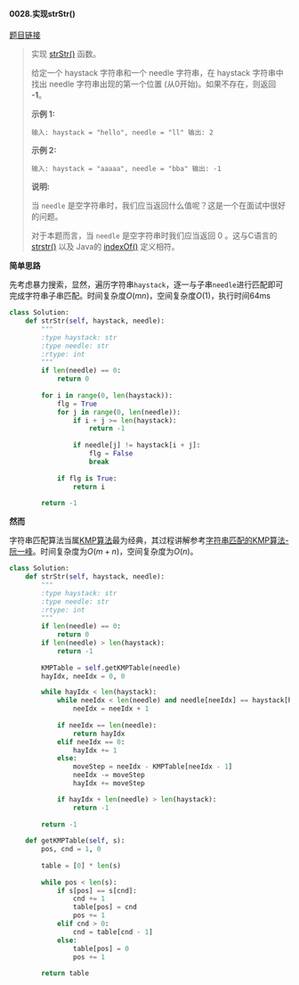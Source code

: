 #### 0028.实现strStr()
[题目链接]()
> 实现 [strStr()](https://baike.baidu.com/item/strstr/811469) 函数。
>
> 给定一个 haystack 字符串和一个 needle 字符串，在 haystack 字符串中找出 needle 字符串出现的第一个位置 (从0开始)。如果不存在，则返回  **-1**。
>
> **示例 1:**
>
> `
> 输入: haystack = "hello", needle = "ll"
> 输出: 2
> `
>
> **示例 2:**
>
> `
> 输入: haystack = "aaaaa", needle = "bba"
> 输出: -1
> `
>
> **说明:**
>
> 当 `needle` 是空字符串时，我们应当返回什么值呢？这是一个在面试中很好的问题。
>
> 对于本题而言，当 `needle` 是空字符串时我们应当返回 0 。这与C语言的 [strstr()](https://baike.baidu.com/item/strstr/811469) 以及 Java的 [indexOf()](https://docs.oracle.com/javase/7/docs/api/java/lang/String.html#indexOf(java.lang.String)) 定义相符。

**简单思路**

先考虑暴力搜索，显然，遍历字符串`haystack`，逐一与子串`needle`进行匹配即可完成字符串子串匹配。时间复杂度$O(mn)$，空间复杂度$O(1)$，执行时间64ms

```python
class Solution:
    def strStr(self, haystack, needle):
        """
        :type haystack: str
        :type needle: str
        :rtype: int
        """
        if len(needle) == 0:
            return 0
        
        for i in range(0, len(haystack)):
            flg = True
            for j in range(0, len(needle)):
                if i + j >= len(haystack):
                    return -1
                
                if needle[j] != haystack[i + j]:
                    flg = False
                    break
            
            if flg is True:
                return i
        
        return -1
```

**然而**

字符串匹配算法当属[KMP算法](https://zh.wikipedia.org/zh-hans/%E5%85%8B%E5%8A%AA%E6%96%AF-%E8%8E%AB%E9%87%8C%E6%96%AF-%E6%99%AE%E6%8B%89%E7%89%B9%E7%AE%97%E6%B3%95)最为经典，其过程讲解参考[字符串匹配的KMP算法-阮一峰](http://www.ruanyifeng.com/blog/2013/05/Knuth%E2%80%93Morris%E2%80%93Pratt_algorithm.html)。时间复杂度为$O(m+n)$，空间复杂度为$O(n)$。

```python
class Solution:
    def strStr(self, haystack, needle):
        """
        :type haystack: str
        :type needle: str
        :rtype: int
        """
        if len(needle) == 0:
            return 0
        if len(needle) > len(haystack):
            return -1
        
        KMPTable = self.getKMPTable(needle)
        hayIdx, neeIdx = 0, 0

        while hayIdx < len(haystack):
            while neeIdx < len(needle) and needle[neeIdx] == haystack[hayIdx + neeIdx]:
                neeIdx = neeIdx + 1
            
            if neeIdx == len(needle):
                return hayIdx
            elif neeIdx == 0:
                hayIdx += 1
            else:
                moveStep = neeIdx - KMPTable[neeIdx - 1]
                neeIdx -= moveStep
                hayIdx += moveStep

            if hayIdx + len(needle) > len(haystack):
                return -1
            
        return -1
    
    def getKMPTable(self, s):
        pos, cnd = 1, 0
        
        table = [0] * len(s)
        
        while pos < len(s):
            if s[pos] == s[cnd]:
                cnd += 1
                table[pos] = cnd
                pos += 1
            elif cnd > 0:
                cnd = table[cnd - 1]
            else:
                table[pos] = 0
                pos += 1
        
        return table
```

